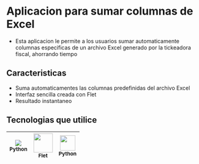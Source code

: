 # Aplicacion para sumar columnas de Excel
- Esta aplicacion le permite a los usuarios sumar automaticamente columnas especificas de un archivo Excel generado por la tickeadora fiscal, ahorrando tiempo

## Caracteristicas
- Suma automaticamentes las columnas predefinidas del archivo Excel
- Interfaz sencilla creada con Flet
- Resultado instantaneo

## Tecnologias que utilice
| <img src="https://skillicons.dev/icons?i=python" /><br><sub>Python</sub> | <img src="https://gallery.flet.dev/icons-browser/icons/loading-animation.png" width=50 heigth=30 /><br><sub>Flet</sub> | <img src="https://github.com/marwin1991/profile-technology-icons/assets/76012086/24b02d77-2f28-43c7-b5d6-e15e3395851b" width=40 heigth=30/><br><sub>Python</sub>
| :---: | :---: | :---: |

